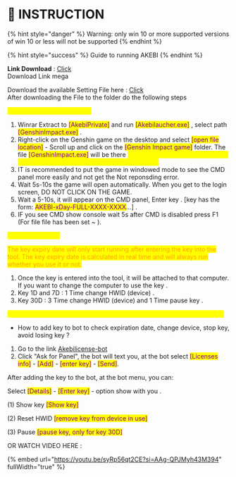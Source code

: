 # 📖 INSTRUCTION

{% hint style="danger" %}
Warning: only win 10 or more supported versions of win 10 or less will not be supported
{% endhint %}

{% hint style="success" %}
Guide to running AKEBI
{% endhint %}

**Link Download** : [Click](https://discord.com/channels/1104940962804936856/1158038172295508081/1158038996136509550) \
Download Link mega&#x20;

Download the available Setting File here : [Click](https://drive.google.com/drive/folders/16sKte70I\_fK8W09K4BJnS6JqzPzy\_KuR?usp=sharing)\
After downloading the File to the folder do the following steps

<mark style="color:yellow;">**I . RUNNING INSTRUCTIONS**</mark>

1. Winrar Extract to <mark style="color:purple;">\[AkebiPrivate]</mark> and run <mark style="color:purple;">\[Akebilaucher.exe]</mark> , select path <mark style="color:purple;">\[GenshinImpact.exe]</mark> .
2. Right-click on the Genshin game on the desktop and select <mark style="color:purple;">\[open file location]</mark> - Scroll up and click on the <mark style="color:purple;">\[Genshin Impact game]</mark> folder. The file <mark style="color:purple;">\[GenshinImpact.exe]</mark> will be there <mark style="color:yellow;">(this is a guide for those who don't know how to use the link of where is the game?)</mark>
3. IT is recommended to put the game in windowed mode to see the CMD panel more easily and not get the Not reponsding error.
4. Wait 5s-10s the game will open automatically. When you get to the login screen, DO NOT CLICK ON THE GAME.
5. Wait a 5-10s, it will appear on the CMD panel, Enter key . \[key has the form: <mark style="color:purple;">AKEBI-xDay-FULL-XXXX-XXXX</mark>...] .
6. IF you see CMD show console wait 5s after CMD is disabled press F1 (For file file has been set \~ ).&#x20;

<mark style="color:yellow;">**II . INFORMATION**</mark>&#x20;

<mark style="color:orange;">The key expiry date will only start running after entering the key into the tool. The key expiry date is calculated in real time and will always run whether you use it or not.</mark>

1. Once the key is entered into the tool, it will be attached to that computer. If you want to change the computer to use the key .
2. Key 1D and 7D : 1 Time change HWID (device) .
3. Key 30D : 3 Time change HWID (device) and 1 Time pause key .&#x20;

<mark style="color:yellow;">**III . IMPORTANT ! \[Should be done immediately after purchasing the key]**</mark>

* How to add key to bot to check expiration date, change device, stop key, avoid losing key ?

1. Go to the link [Akebi⁠license-bot](https://discordapp.com/channels/440536354544156683/1063808878556487710)
2. Click "Ask for Panel", the bot will text you, at the bot select <mark style="color:purple;">\[Licenses info]</mark> - <mark style="color:purple;">\[Add]</mark> - <mark style="color:purple;">\[enter key]</mark> - <mark style="color:purple;">\[Send]</mark>.

After adding the key to the bot, at the bot menu, you can:&#x20;

Select <mark style="color:purple;">\[Details]</mark> - <mark style="color:purple;">\[Enter key]</mark> - option show with you .&#x20;

(1) Show key <mark style="color:purple;">\[Show key]</mark>&#x20;

(2) Reset HWID <mark style="color:purple;">\[remove key from device in use]</mark>&#x20;

(3) Pause <mark style="color:purple;">\[pause key, only for key 30D]</mark>

OR WATCH VIDEO HERE :&#x20;

{% embed url="https://youtu.be/syRp56qt2CE?si=AAg-QPJMyh43M394" fullWidth="true" %}
